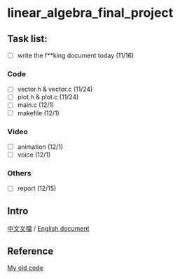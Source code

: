 # linear_algebra_final_project

## Task list:
 - [ ] write the f**king document today (11/16)

### Code
 - [ ] vector.h & vector.c (11/24)
 - [ ] plot.h & plot.c (11/24)
 - [ ] main.c (12/1)
 - [ ] makefile (12/1)

### Video
 - [ ] animation (12/1)
 - [ ] voice (12/1)

### Others
 - [ ] report (12/15)


## Intro
[中文文檔](./documents/intro_zh.md) /
[English document](./documents/intro_en.md)

## Reference
[My old code](https://github.com/nakiridaisuki/rotate_anything)